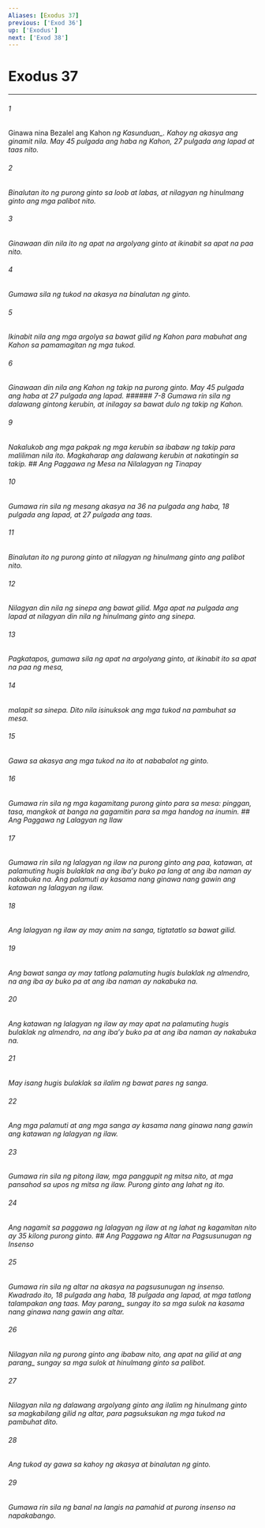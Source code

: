 ```yaml
---
Aliases: [Exodus 37]
previous: ['Exod 36']
up: ['Exodus']
next: ['Exod 38']
---
```

# Exodus 37

***






















###### 1 










Ginawa nina Bezalel ang Kahon <i class="trans-change">ng Kasunduan_. Kahoy ng akasya ang ginamit nila. May 45 pulgada ang haba ng Kahon, 27 pulgada ang lapad at taas nito. 





















###### 2 










Binalutan ito ng purong ginto sa loob at labas, at nilagyan ng hinulmang ginto ang mga palibot nito. 





















###### 3 










Ginawaan din nila ito ng apat na argolyang ginto at ikinabit sa apat na paa nito. 





















###### 4 










Gumawa sila ng tukod na akasya na binalutan ng ginto. 





















###### 5 










Ikinabit nila ang mga argolya sa bawat gilid ng Kahon para mabuhat ang Kahon sa pamamagitan ng mga tukod. 





















###### 6 










Ginawaan din nila ang Kahon ng takip na purong ginto. May 45 pulgada ang haba at 27 pulgada ang lapad. ###### 7-8 Gumawa rin sila ng dalawang gintong kerubin, at inilagay sa bawat dulo ng takip ng Kahon. 





















###### 9 










Nakalukob ang mga pakpak ng mga kerubin sa ibabaw ng takip para maliliman nila ito. Magkaharap ang dalawang kerubin at nakatingin sa takip. ## Ang Paggawa ng Mesa na Nilalagyan ng Tinapay 





















###### 10 










Gumawa rin sila ng mesang akasya na 36 na pulgada ang haba, 18 pulgada ang lapad, at 27 pulgada ang taas. 





















###### 11 










Binalutan ito ng purong ginto at nilagyan ng hinulmang ginto ang palibot nito. 





















###### 12 










Nilagyan din nila ng sinepa ang bawat gilid. Mga apat na pulgada ang lapad at nilagyan din nila ng hinulmang ginto ang sinepa. 





















###### 13 










Pagkatapos, gumawa sila ng apat na argolyang ginto, at ikinabit ito sa apat na paa ng mesa, 





















###### 14 










malapit sa sinepa. Dito nila isinuksok ang mga tukod na pambuhat sa mesa. 





















###### 15 










Gawa sa akasya ang mga tukod na ito at nababalot ng ginto. 





















###### 16 










Gumawa rin sila ng mga kagamitang purong ginto para sa mesa: pinggan, tasa, mangkok at banga na gagamitin para sa mga handog na inumin. ## Ang Paggawa ng Lalagyan ng Ilaw 





















###### 17 










Gumawa rin sila ng lalagyan ng ilaw na purong ginto ang paa, katawan, at palamuting hugis bulaklak na ang ibaʼy buko pa lang at ang iba naman ay nakabuka na. Ang palamuti ay kasama nang ginawa nang gawin ang katawan ng lalagyan ng ilaw. 





















###### 18 










Ang lalagyan ng ilaw ay may anim na sanga, tigtatatlo sa bawat gilid. 





















###### 19 










Ang bawat sanga ay may tatlong palamuting hugis bulaklak ng almendro, na ang iba ay buko pa at ang iba naman ay nakabuka na. 





















###### 20 










Ang katawan ng lalagyan ng ilaw ay may apat na palamuting hugis bulaklak ng almendro, na ang ibaʼy buko pa at ang iba naman ay nakabuka na. 





















###### 21 










May isang hugis bulaklak sa ilalim ng bawat pares ng sanga. 





















###### 22 










Ang mga palamuti at ang mga sanga ay kasama nang ginawa nang gawin ang katawan ng lalagyan ng ilaw. 





















###### 23 










Gumawa rin sila ng pitong ilaw, mga panggupit ng mitsa nito, at mga pansahod sa upos ng mitsa ng ilaw. Purong ginto ang lahat ng ito. 





















###### 24 










Ang nagamit sa paggawa ng lalagyan ng ilaw at ng lahat ng kagamitan nito ay 35 kilong purong ginto. ## Ang Paggawa ng Altar na Pagsusunugan ng Insenso 





















###### 25 










Gumawa rin sila ng altar na akasya na pagsusunugan ng insenso. Kwadrado ito, 18 pulgada ang haba, 18 pulgada ang lapad, at mga tatlong talampakan ang taas. May <i class="trans-change">parang_ sungay ito sa mga sulok na kasama nang ginawa nang gawin ang altar. 





















###### 26 










Nilagyan nila ng purong ginto ang ibabaw nito, ang apat na gilid at ang <i class="trans-change">parang_ sungay sa mga sulok at hinulmang ginto sa palibot. 





















###### 27 










Nilagyan nila ng dalawang argolyang ginto ang ilalim ng hinulmang ginto sa magkabilang gilid ng altar, para pagsuksukan ng mga tukod na pambuhat dito. 





















###### 28 










Ang tukod ay gawa sa kahoy ng akasya at binalutan ng ginto. 





















###### 29 










Gumawa rin sila ng banal na langis na pamahid at purong insenso na napakabango.
